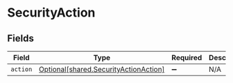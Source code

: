 # SecurityAction


## Fields

| Field                                                                                    | Type                                                                                     | Required                                                                                 | Description                                                                              | Example                                                                                  |
| ---------------------------------------------------------------------------------------- | ---------------------------------------------------------------------------------------- | ---------------------------------------------------------------------------------------- | ---------------------------------------------------------------------------------------- | ---------------------------------------------------------------------------------------- |
| `action`                                                                                 | [Optional[shared.SecurityActionAction]](undefined/models/shared/securityactionaction.md) | :heavy_minus_sign:                                                                       | N/A                                                                                      | UNLOCK                                                                                   |